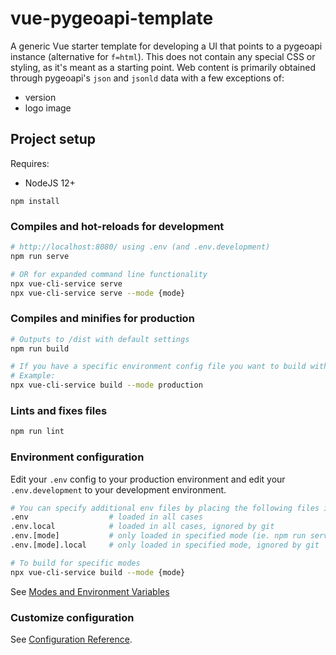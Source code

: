 # vue-pygeoapi-template

A generic Vue starter template for developing a UI that points to a pygeoapi instance (alternative for `f=html`). This does not contain any special CSS or styling, as it's meant as a starting point. Web content is primarily obtained through pygeoapi's `json` and `jsonld` data with a few exceptions of:
- version
- logo image

## Project setup

Requires:

- NodeJS 12+

```
npm install
```

### Compiles and hot-reloads for development
```sh
# http://localhost:8080/ using .env (and .env.development)
npm run serve

# OR for expanded command line functionality
npx vue-cli-service serve
npx vue-cli-service serve --mode {mode}
```

### Compiles and minifies for production
```sh
# Outputs to /dist with default settings
npm run build

# If you have a specific environment config file you want to build with (ie. .env.production)
# Example:
npx vue-cli-service build --mode production
```

### Lints and fixes files
```sh
npm run lint
```

### Environment configuration
Edit your `.env` config to your production environment and edit your `.env.development` to your development environment.

```sh
# You can specify additional env files by placing the following files in your project root:
.env                  # loaded in all cases
.env.local            # loaded in all cases, ignored by git
.env.[mode]           # only loaded in specified mode (ie. npm run serve will load configs based on .env.development)
.env.[mode].local     # only loaded in specified mode, ignored by git

# To build for specific modes 
npx vue-cli-service build --mode {mode}
```

See [Modes and Environment Variables](https://cli.vuejs.org/guide/mode-and-env.html#modes)

### Customize configuration
See [Configuration Reference](https://cli.vuejs.org/config/).

